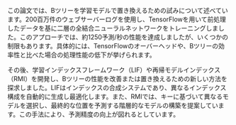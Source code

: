 この論文では、Bツリーを学習モデルで置き換えるための試みについて述べています。200百万件のウェブサーバーログを使用し、TensorFlowを用いて前処理したデータを基に二層の全結合ニューラルネットワークをトレーニングしました。このアプローチでは、約1250予測/秒の性能を達成しましたが、いくつかの制限もあります。具体的には、TensorFlowのオーバーヘッドや、Bツリーの効率性と比べた場合の処理性能の低下が挙げられます。

その後、学習インデックスフレームワーク（LIF）や再帰モデルインデックス（RMI）を開発し、Bツリーの性能を改善または置き換えるための新しい方法を探求しました。LIFはインデックスの合成システムであり、異なるインデックス構成を自動的に生成し最適化します。また、RMIでは、キーに基づいて異なるモデルを選択し、最終的な位置を予測する階層的なモデルの構築を提案しています。この手法により、予測精度の向上が図れるとしています。